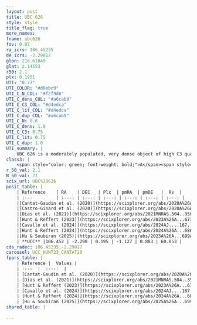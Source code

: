 ```yaml
---
layout: post
title: UBC 626
style: style
title_flag: true
more_names: 
fname: ubc626
fov: 0.07
ra_icrs: 106.45235
de_icrs: -2.29817
glon: 216.61849
glat: 2.14553
r50: 2.1
plx: 0.1951
UTI: "0.77"
UTI_COLOR: "#d0ebc9"
UTI_C_N_COL: "#f2f9d6"
UTI_C_dens_COL: "#a6cab9"
UTI_C_C3_COL: "#d4edca"
UTI_C_lit_COL: "#d4edca"
UTI_C_dup_COL: "#a6cab9"
UTI_C_N: 0.6
UTI_C_dens: 1.0
UTI_C_C3: 0.75
UTI_C_lit: 0.75
UTI_C_dup: 1.0
UTI_summary: |
    UBC 626 is a moderately populated, very dense object of high C3 quality. It is well-studied in the literature.
class3: |
    <span style="color: green; font-weight: bold;">A</span><span style="color: #FFC300; font-weight: bold;">B</span>
r_50_val: 2.1
N_50_val: 71
scix_url: UBC%20626
posit_table: |
    | Reference    | RA    | DEC   | Plx  | pmRA  | pmDE   |  Rv  |
    | :---         | :---: | :---: | :---: | :---: | :---: | :---: |
    |[Cantat-Gaudin et al. (2020)](https://scixplorer.org/abs/2020A%26A...640A...1C) | 106.476 | -2.304 | 0.215 | -1.18 | 0.8 | -- |
    |[Castro-Ginard et al. (2020)](https://scixplorer.org/abs/2020A%26A...635A..45C) | 106.484 | -2.316 | 0.216 | -1.16 | 0.807 | -- |
    |[Dias et al. (2021)](https://scixplorer.org/abs/2021MNRAS.504..356D) | 106.477 | -2.315 | 0.22 | -1.155 | 0.808 | 66.581 |
    |[Hunt & Reffert (2023)](https://scixplorer.org/abs/2023A%26A...673A.114H) | 106.446 | -2.299 | 0.183 | -1.094 | 0.868 | 64.62 |
    |[Cavallo et al. (2024)](https://scixplorer.org/abs/2024AJ....167...12C) | 106.475 | -2.326 | 0.189 | -- | -- | -- |
    |[Hunt & Reffert (2024)](https://scixplorer.org/abs/2024A%26A...686A..42H) | 106.446 | -2.299 | 0.183 | -1.094 | 0.868 | 64.62 |
    |[Hu & Soubiran (2025)](https://scixplorer.org/abs/2025A%26A...699A.246H) | 106.475 | -2.326 | -- | -- | -- | -- |
    | **UCC** |106.452 | -2.298 | 0.195 | -1.127 | 0.883 | 60.053 | 
cds_radec: 106.45235,-2.29817
carousel: UCC_HUNT23_CANTAT20
fpars_table: |
    | Reference |  Values |
    | :---  |  :---:  |
    | [Cantat-Gaudin et al. (2020)](https://scixplorer.org/abs/2020A%26A...640A...1C) | `AVNN=0.51, DMNN=13.09, AgeNN=8.88` |
    | [Dias et al. (2021)](https://scixplorer.org/abs/2021MNRAS.504..356D) | `Av=1.009, Dist=4202, logage=8.803, [Fe/H]=-0.222` |
    | [Hunt & Reffert (2023)](https://scixplorer.org/abs/2023A%26A...673A.114H) | `AV50=0.584, diffAV50=1.98, MOD50=13.33, logAge50=8.737` |
    | [Cavallo et al. (2024)](https://scixplorer.org/abs/2024AJ....167...12C) | `AV50=0.96, dMod50=12.37, logAge50=9.03, [Fe/H]50=-0.62` |
    | [Hunt & Reffert (2024)](https://scixplorer.org/abs/2024A%26A...686A..42H) | `MassJ=530.448` |
    | [Hu & Soubiran (2025)](https://scixplorer.org/abs/2025A%26A...699A.246H) | `MA22=-0.24, MA23f=-0.6, MZ23=-0.34, MK24=-0.37, MF24=-0.4` |
shared_table: |
    
---
```

